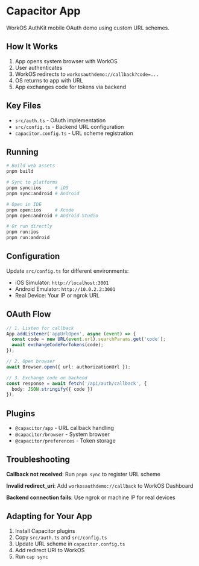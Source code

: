 # Capacitor App

WorkOS AuthKit mobile OAuth demo using custom URL schemes.

## How It Works

1. App opens system browser with WorkOS
2. User authenticates
3. WorkOS redirects to `workosauthdemo://callback?code=...`
4. OS returns to app with URL
5. App exchanges code for tokens via backend

## Key Files

- `src/auth.ts` - OAuth implementation
- `src/config.ts` - Backend URL configuration
- `capacitor.config.ts` - URL scheme registration

## Running

```bash
# Build web assets
pnpm build

# Sync to platforms
pnpm sync:ios     # iOS
pnpm sync:android # Android

# Open in IDE
pnpm open:ios     # Xcode
pnpm open:android # Android Studio

# Or run directly
pnpm run:ios
pnpm run:android
```

## Configuration

Update `src/config.ts` for different environments:

- iOS Simulator: `http://localhost:3001`
- Android Emulator: `http://10.0.2.2:3001`
- Real Device: Your IP or ngrok URL

## OAuth Flow

```typescript
// 1. Listen for callback
App.addListener('appUrlOpen', async (event) => {
  const code = new URL(event.url).searchParams.get('code');
  await exchangeCodeForTokens(code);
});

// 2. Open browser
await Browser.open({ url: authorizationUrl });

// 3. Exchange code on backend
const response = await fetch('/api/auth/callback', {
  body: JSON.stringify({ code })
});
```

## Plugins

- `@capacitor/app` - URL callback handling
- `@capacitor/browser` - System browser
- `@capacitor/preferences` - Token storage

## Troubleshooting

**Callback not received**: Run `pnpm sync` to register URL scheme

**Invalid redirect_uri**: Add `workosauthdemo://callback` to WorkOS Dashboard

**Backend connection fails**: Use ngrok or machine IP for real devices

## Adapting for Your App

1. Install Capacitor plugins
2. Copy `src/auth.ts` and `src/config.ts`
3. Update URL scheme in `capacitor.config.ts`
4. Add redirect URI to WorkOS
5. Run `cap sync`